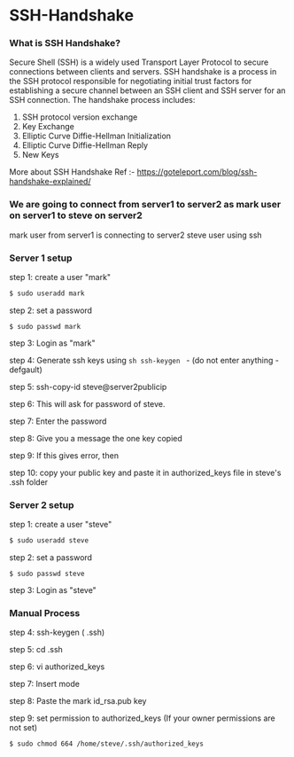 # SSH-Handshake
### What is SSH Handshake?
Secure Shell (SSH) is a widely used Transport Layer Protocol to secure connections between clients and servers. SSH handshake is a process in the SSH protocol responsible for negotiating initial trust factors for establishing a secure channel between an SSH client and SSH server for an SSH connection. The handshake process includes:

1. SSH protocol version exchange
2. Key Exchange
3. Elliptic Curve Diffie-Hellman Initialization
4. Elliptic Curve Diffie-Hellman Reply
5. New Keys

More about SSH Handshake Ref :- https://goteleport.com/blog/ssh-handshake-explained/

### We are going to connect from server1 to server2 as mark user on server1 to steve on server2

mark user from server1 is connecting to server2 steve user using ssh

### Server 1 setup

step 1: create a user "mark" 
```sh 
$ sudo useradd mark
```
step 2: set a password 
```ssh
$ sudo passwd mark
```
step 3: Login as "mark"

step 4: Generate ssh keys using ```sh ssh-keygen ```  - (do not enter anything - defgault)

step 5: ssh-copy-id steve@server2publicip

step 6: This will ask for password of steve.

step 7: Enter the password

step 8: Give you a message the one key copied

step 9: If this gives error, then 

step 10: copy your public key and paste it in authorized_keys file in steve's .ssh folder

### Server 2 setup 

step 1: create a user "steve" 
```sh 
$ sudo useradd steve
```
step 2: set a password 
```ssh
$ sudo passwd steve
```
step 3: Login as "steve"

### Manual Process

step 4: ssh-keygen ( .ssh)

step 5: cd .ssh

step 6: vi authorized_keys 

step 7: Insert mode

step 8: Paste the mark id_rsa.pub key

step 9: set permission to authorized_keys (If your owner permissions are not set)

```sh 
$ sudo chmod 664 /home/steve/.ssh/authorized_keys
```
